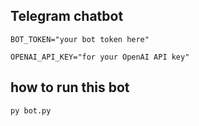 ## Telegram chatbot
```
BOT_TOKEN="your bot token here"
```
```
OPENAI_API_KEY="for your OpenAI API key"
```
## how to run this bot
```
py bot.py
```